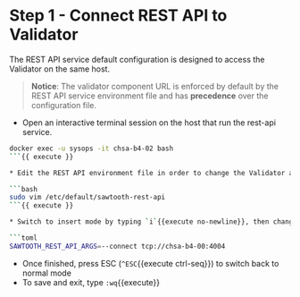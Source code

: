 # Step 1 - Connect REST API to Validator

The REST API service default configuration is designed to access the Validator on the same host.

> **Notice**: The validator component URL is enforced by default by the REST API service environment file and has **precedence** over the configuration file.

* Open an interactive terminal session on the host that run the rest-api service.

```bash
docker exec -u sysops -it chsa-b4-02 bash
```{{ execute }}

* Edit the REST API environment file in order to change the Validator address.

```bash
sudo vim /etc/default/sawtooth-rest-api
```{{ execute }}

* Switch to insert mode by typing `i`{{execute no-newline}}, then change the `connect` address as described below.

```toml
SAWTOOTH_REST_API_ARGS=--connect tcp://chsa-b4-00:4004
```

* Once finished, press ESC (`^ESC`{{execute ctrl-seq}}) to switch back to normal mode
* To save and exit, type `:wq`{{execute}}
